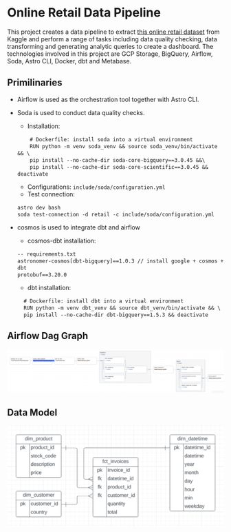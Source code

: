 # Online Retail Data Pipeline 
This project creates a data pipeline to extract [this online retail dataset](https://www.kaggle.com/datasets/tunguz/online-retail) from Kaggle and perform a range of tasks including data quality checking, data transforming and generating analytic queries to create a dashboard. The technologies involved in this project are GCP Storage, BigQuery, Airflow, Soda, Astro CLI, Docker, dbt and Metabase.

## Primilinaries 
* Airflow is used as the orchestration tool together with Astro CLI.
* Soda is used to conduct data quality checks.
    * Installation:
  ```
      # Dockerfile: install soda into a virtual environment
      RUN python -m venv soda_venv && source soda_venv/bin/activate && \
      pip install --no-cache-dir soda-core-bigquery==3.0.45 &&\
      pip install --no-cache-dir soda-core-scientific==3.0.45 && deactivate
  ```
    * Configurations: `include/soda/configuration.yml`
    * Test connection:
  ```
  astro dev bash
  soda test-connection -d retail -c include/soda/configuration.yml
  ```

* cosmos is used to integrate dbt and airflow
    * cosmos-dbt installation:
  ```
  -- requirements.txt
  astronomer-cosmos[dbt-bigquery]==1.0.3 // install google + cosmos + dbt
  protobuf==3.20.0
  ```
    * dbt installation:
  ```
    # Dockerfile: install dbt into a virtual environment
    RUN python -m venv dbt_venv && source dbt_venv/bin/activate && \
    pip install --no-cache-dir dbt-bigquery==1.5.3 && deactivate
  ```

## Airflow Dag Graph 
![](./images/dag_graph.png)

## Data Model
![](./images/data_model.png)
